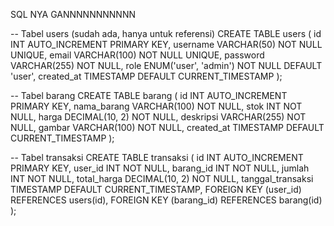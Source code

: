 SQL NYA GANNNNNNNNNNN

-- Tabel users (sudah ada, hanya untuk referensi)
CREATE TABLE users (
    id INT AUTO_INCREMENT PRIMARY KEY,
    username VARCHAR(50) NOT NULL UNIQUE,
    email VARCHAR(100) NOT NULL UNIQUE,
    password VARCHAR(255) NOT NULL,
    role ENUM('user', 'admin') NOT NULL DEFAULT 'user',
    created_at TIMESTAMP DEFAULT CURRENT_TIMESTAMP
);

-- Tabel barang
CREATE TABLE barang (
    id INT AUTO_INCREMENT PRIMARY KEY,
    nama_barang VARCHAR(100) NOT NULL,
    stok INT NOT NULL,
    harga DECIMAL(10, 2) NOT NULL,
    deskripsi VARCHAR(255) NOT NULL,
    gambar VARCHAR(100) NOT NULL,
    created_at TIMESTAMP DEFAULT CURRENT_TIMESTAMP
);

-- Tabel transaksi
CREATE TABLE transaksi (
    id INT AUTO_INCREMENT PRIMARY KEY,
    user_id INT NOT NULL,
    barang_id INT NOT NULL,
    jumlah INT NOT NULL,
    total_harga DECIMAL(10, 2) NOT NULL,
    tanggal_transaksi TIMESTAMP DEFAULT CURRENT_TIMESTAMP,
    FOREIGN KEY (user_id) REFERENCES users(id),
    FOREIGN KEY (barang_id) REFERENCES barang(id)
);
